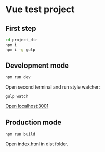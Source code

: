 # Vue test project

## First step
```bash
cd project_dir
npm i
npm i -g gulp
```

## Development mode
```bash
npm run dev
```
Open second terminal and run style watcher:
```bash
gulp watch
```
[Open localhost:3001](http://localhost:3001/)

## Production mode
```bash
npm run build
```
Open index.html in dist folder.